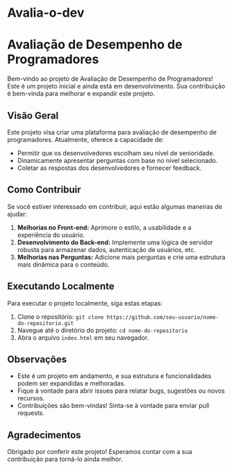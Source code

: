 # Avalia-o-dev
# Avaliação de Desempenho de Programadores

Bem-vindo ao projeto de Avaliação de Desempenho de Programadores! Este é um projeto inicial e ainda está em desenvolvimento. Sua contribuição é bem-vinda para melhorar e expandir este projeto.

## Visão Geral

Este projeto visa criar uma plataforma para avaliação de desempenho de programadores. Atualmente, oferece a capacidade de:

- Permitir que os desenvolvedores escolham seu nível de senioridade.
- Dinamicamente apresentar perguntas com base no nível selecionado.
- Coletar as respostas dos desenvolvedores e fornecer feedback.

## Como Contribuir

Se você estiver interessado em contribuir, aqui estão algumas maneiras de ajudar:

1. **Melhorias no Front-end:** Aprimore o estilo, a usabilidade e a experiência do usuário.
2. **Desenvolvimento do Back-end:** Implemente uma lógica de servidor robusta para armazenar dados, autenticação de usuários, etc.
3. **Melhorias nas Perguntas:** Adicione mais perguntas e crie uma estrutura mais dinâmica para o conteúdo.

## Executando Localmente

Para executar o projeto localmente, siga estas etapas:

1. Clone o repositório: `git clone https://github.com/seu-usuario/nome-do-repositorio.git`
2. Navegue até o diretório do projeto: `cd nome-do-repositorio`
3. Abra o arquivo `index.html` em seu navegador.

## Observações

- Este é um projeto em andamento, e sua estrutura e funcionalidades podem ser expandidas e melhoradas.
- Fique à vontade para abrir issues para relatar bugs, sugestões ou novos recursos.
- Contribuições são bem-vindas! Sinta-se à vontade para enviar pull requests.

## Agradecimentos

Obrigado por conferir este projeto! Esperamos contar com a sua contribuição para torná-lo ainda melhor.



